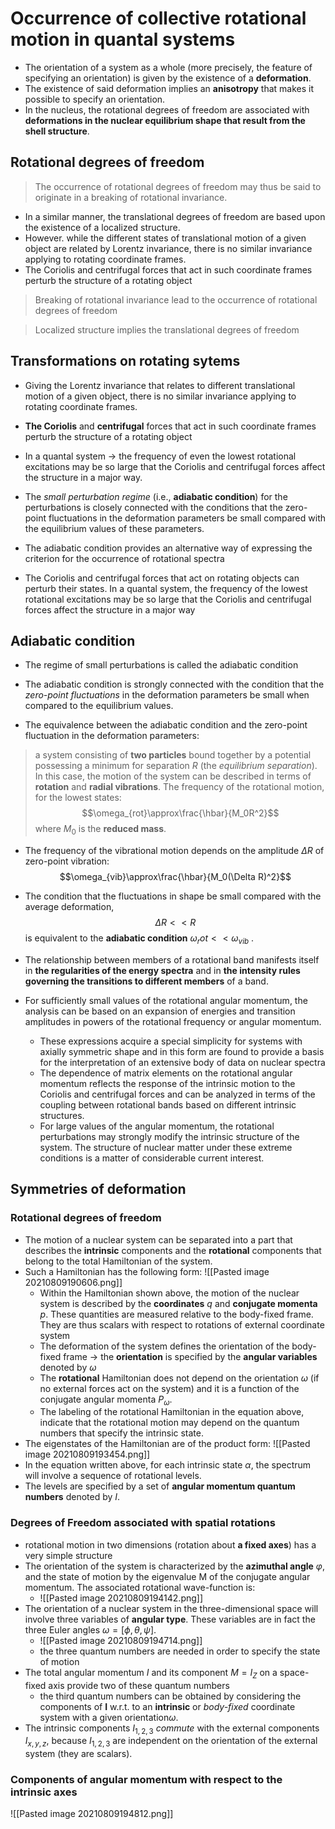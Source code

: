 # Occurrence of collective rotational motion in quantal systems

- The orientation of a system as a whole (more precisely, the feature of specifying an orientation) is given by the existence of a **deformation**.
- The existence of said deformation implies an **anisotropy** that makes it possible to specify an orientation.
- In the nucleus, the rotational degrees of freedom are associated with **deformations in the nuclear equilibrium shape that result from the shell structure**.

## Rotational degrees of freedom

> The occurrence of rotational degrees of freedom may thus be said to originate in a breaking of rotational invariance. 

- In a similar manner, the translational degrees of freedom are based upon the existence of a localized structure.
- However. while the different states of translational motion of a given object are related by Lorentz invariance, there is no similar invariance applying to rotating coordinate frames.
- The Coriolis and centrifugal forces that act in such coordinate frames perturb the structure of a rotating object

> Breaking of rotational invariance lead to the occurrence of rotational degrees of freedom

> Localized structure implies the translational degrees of freedom

## Transformations on rotating sytems

- Giving the Lorentz invariance that relates to different translational motion of a given object, there is no similar invariance applying to rotating coordinate frames.

- **The Coriolis** and **centrifugal** forces that act in such coordinate frames perturb the structure of a rotating object

- In a quantal system -> the frequency of even the lowest rotational excitations may be so large that the Coriolis and centrifugal forces affect the structure in a major way.

- The *small perturbation regime* (i.e., **adiabatic condition**) for the perturbations is closely connected with the conditions that the zero-point fluctuations in the deformation parameters be small compared with the equilibrium values of these parameters.

- The adiabatic condition provides an alternative way of expressing the criterion for the occurrence of rotational spectra

- The Coriolis and centrifugal forces that act on rotating objects can perturb their states. In a quantal system, the frequency of the lowest rotational excitations may be so large that the Coriolis and centrifugal forces affect the structure in a major way

## Adiabatic condition

- The regime of small perturbations is called the adiabatic condition

- The adiabatic condition is strongly connected with the condition that the *zero-point fluctuations* in the deformation parameters be small when compared to the equilibrium values.

- The equivalence between the adiabatic condition and the zero-point fluctuation in the deformation parameters: 

> a system consisting of **two particles** bound together by a potential possessing a minimum for separation $R$ (the *equilibrium separation*). In this case, the motion of the system can be described in terms of **rotation** and **radial vibrations**. The frequency of the rotational motion, for the lowest states: $$\omega_{rot}\approx\frac{\hbar}{M_0R^2}$$ where $M_0$ is the **reduced mass**.

- The frequency of the vibrational motion depends on the amplitude $\Delta R$ of zero-point vibration: $$\omega_{vib}\approx\frac{\hbar}{M_0(\Delta R)^2}$$

- The condition that the fluctuations in shape be small compared with the average deformation, $$\Delta R << R$$ is equivalent to the **adiabatic condition** $\omega_rot<<\omega_{vib}$ .

- The relationship between members of a rotational band manifests itself in **the regularities of the energy spectra** and in **the intensity rules governing the transitions to different members** of a band.
- For sufficiently small values of the rotational angular momentum, the analysis can be based on an expansion of energies and transition amplitudes in powers of the rotational frequency or angular momentum. 
	- These expressions acquire a special simplicity for systems with axially symmetric shape and in this form are found to provide a basis for the interpretation of an extensive body of data on nuclear spectra
	- The dependence of matrix elements on the rotational angular momentum reflects the response of the intrinsic motion to the Coriolis and centrifugal forces and can be analyzed in terms of the coupling between rotational bands based on different intrinsic structures.
	- For large values of the angular momentum, the rotational perturbations may strongly modify the intrinsic structure of the system. The structure of nuclear matter under these extreme conditions is a matter of considerable current interest.

## Symmetries of deformation
### Rotational degrees of freedom

- The motion of a nuclear system can be separated into a part that describes the **intrinsic** components and the **rotational** components that belong to the total Hamiltonian of the system.
- Such a Hamiltonian has the following form: ![[Pasted image 20210809190606.png]]
	- Within the Hamiltonian shown above, the motion of the nuclear system is described by the **coordinates** $q$ and **conjugate momenta** $p$. These quantities are measured relative to the body-fixed frame. They are thus scalars with respect to rotations of external coordinate system
	- The deformation of the system defines the orientation of the body-fixed frame -> the **orientation** is specified by the **angular variables** denoted by $\omega$
	- The **rotational** Hamiltonian does not depend on the orientation $\omega$ (if no external forces act on the system) and it is a function of the conjugate angular momenta $P_\omega$.
	- The labeling of the rotational Hamiltonian in the equation above, indicate that the rotational motion may depend on the quantum numbers that specify the intrinsic state.
- The eigenstates of the Hamiltonian are of the product form: ![[Pasted image 20210809193454.png]]
- In the equation written above, for each intrinsic state $\alpha$, the spectrum will involve a sequence of rotational levels. 
- The levels are specified by a set of **angular momentum quantum numbers** denoted by $I$. 

### Degrees of Freedom associated with spatial rotations

- rotational motion in two dimensions (rotation about **a fixed axes**) has a very simple structure
- The orientation of the system is characterized by the **azimuthal angle** $\varphi$, and the state of motion by the eigenvalue M of the conjugate angular momentum. The associated rotational wave-function is:
	- ![[Pasted image 20210809194142.png]]
- The orientation of a nuclear system in the three-dimensional space will involve three variables of **angular type**. These variables are in fact the three Euler angles $\omega=[\phi,\theta,\psi]$.
	- ![[Pasted image 20210809194714.png]]
	- the three quantum numbers are needed in order to specify the state of motion
- The total angular momentum $I$ and its component $M=I_Z$ on a space-fixed axis provide two of these quantum numbers
	- the third quantum numbers can be obtained by considering the components of $\mathbf{I}$ w.r.t. to an **intrinsic** or *body-fixed* coordinate system with a given orientation$\omega$.
- The intrinsic components $I_{1,2,3}$ *commute* with the external components $I_{x,y,z}$, because $I_{1,2,3}$ are independent on the orientation of the external system (they are scalars).




### Components of angular momentum with respect to the intrinsic axes

![[Pasted image 20210809194812.png]]